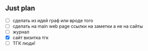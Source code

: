 ## Just plan
- [ ] сделать из идей граф или вроде того
- [ ] сделать на main web page ссылки на заметки а не на сайты
- [ ] журнал
- [x] сайт визитка тгк
- [ ] ТГК люди!
